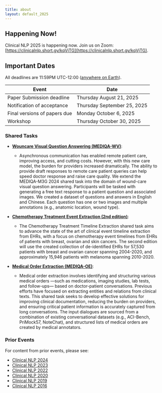 ```yaml
---
title: about
layout: default_2025
--- 
```


## Happening Now!

Clinical NLP 2025 is happening now. Join us on Zoom: [https://clinicalnlp.short.gy/kqVjTG](https://clinicalnlp.short.gy/kqVjTG).

## Important Dates

All deadlines are 11:59PM UTC-12:00 ([anywhere on Earth](https://www.timeanddate.com/time/zones/aoe)).

| Event                                               | Date                        |
| --------------------------------------------------- | -------------------------   |
| Paper Submission deadline                           | Thursday August 21, 2025    |
| Notification of acceptance                          | Thursday September 25, 2025 |
| Final versions of papers due                        | Monday October 6, 2025      |
| Workshop                                            | Thursday October 30, 2025   |


### Shared Tasks

- [**Wouncare Visual Question Answering (MEDIQA-WV)**](https://sites.google.com/view/mediqa-2025/mediqa-wv): 
    - Asynchronous communication has enabled remote patient care, improving access, and cutting costs. However, with this new care model, the burden for providers increased dramatically. The ability to provide draft responses to remote care patient queries can help speed doctor response and raise care quality. We extend the MEDIQA-M3G 2024 shared task into the domain of wound-care visual question answering. Participants will be tasked with generating a free text response to a patient question and associated images. We created a dataset of questions and answers in English and Chinese. Each question has one or two images and multiple annotations (e.g., anatomic location, wound type). 
  
- [**Chemotherapy Treatment Event Extraction (2nd edition)**](https://sites.google.com/view/chemotimelines2025): 
    - The Chemotherapy Treatment Timeline Extraction shared task aims to advance the state of the art of clinical event timeline extraction from EHRs, with a focus on chemotherapy event timelines from EHRs of patients with breast, ovarian and skin cancers. The second edition will use the created collection of de-identified EHRs for 57,530 patients with breast and ovarian cancer spanning 2004-2020, and approximately 15,946 patients with melanoma spanning 2010-2020. 

- [**Medical Order Extraction (MEDIQA-OE)**](https://sites.google.com/view/mediqa-2025/mediqa-oe):
    - Medical order extraction involves identifying and structuring various medical orders —such as medications, imaging studies, lab tests, and follow-ups— based on doctor-patient conversations. Previous efforts have focused on extracting entities and relations from clinical texts. This shared task seeks to develop effective solutions for improving clinical documentation, reducing the burden on providers, and ensuring critical patient information is accurately captured from long conversations. The input dialogues are sourced from a combination of existing conversational datasets (e.g., ACI-Bench, PriMock57, NoteChat), and structured lists of medical orders are created by medical annotators. 


### Prior Events

For content from prior events, please see:

- [Clinical NLP 2024](https://clinical-nlp.github.io/2024/)
- [Clinical NLP 2023](https://clinical-nlp.github.io/2023/)
- [Clinical NLP 2022](https://clinical-nlp.github.io/2022/)
- [Clinical NLP 2020](https://clinical-nlp.github.io/2020/)
- [Clinical NLP 2019](https://clinical-nlp.github.io/2019/)
- [Clinical NLP 2016](https://clinical-nlp.github.io/2016/)


<!-- ### Sponsors

<div class="row">
    <div class="col-md-4"></div>
    <div class="col-md-4">
          <img src="/images/misti_logo.png" class="img-responsive" width="50%" align="center">
    </div>
    <div class="col-md-4">
          <img src="/images/mit_critical_data_logo.png" class="img-responsive" width="50%" align="center">
    </div>
    <div class="col-md-4"></div>
</div>  -->

